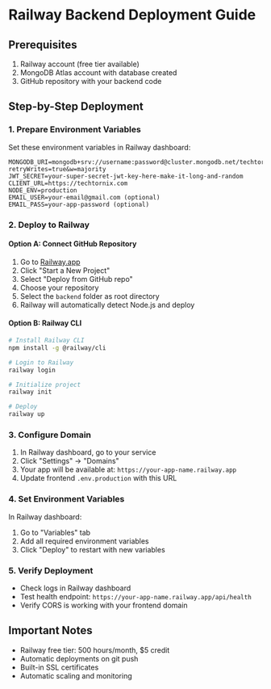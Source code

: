 # Railway Backend Deployment Guide

## Prerequisites
1. Railway account (free tier available)
2. MongoDB Atlas account with database created
3. GitHub repository with your backend code

## Step-by-Step Deployment

### 1. Prepare Environment Variables
Set these environment variables in Railway dashboard:

```
MONGODB_URI=mongodb+srv://username:password@cluster.mongodb.net/techtornix?retryWrites=true&w=majority
JWT_SECRET=your-super-secret-jwt-key-here-make-it-long-and-random
CLIENT_URL=https://techtornix.com
NODE_ENV=production
EMAIL_USER=your-email@gmail.com (optional)
EMAIL_PASS=your-app-password (optional)
```

### 2. Deploy to Railway

#### Option A: Connect GitHub Repository
1. Go to [Railway.app](https://railway.app)
2. Click "Start a New Project"
3. Select "Deploy from GitHub repo"
4. Choose your repository
5. Select the `backend` folder as root directory
6. Railway will automatically detect Node.js and deploy

#### Option B: Railway CLI
```bash
# Install Railway CLI
npm install -g @railway/cli

# Login to Railway
railway login

# Initialize project
railway init

# Deploy
railway up
```

### 3. Configure Domain
1. In Railway dashboard, go to your service
2. Click "Settings" → "Domains"
3. Your app will be available at: `https://your-app-name.railway.app`
4. Update frontend `.env.production` with this URL

### 4. Set Environment Variables
In Railway dashboard:
1. Go to "Variables" tab
2. Add all required environment variables
3. Click "Deploy" to restart with new variables

### 5. Verify Deployment
- Check logs in Railway dashboard
- Test health endpoint: `https://your-app-name.railway.app/api/health`
- Verify CORS is working with your frontend domain

## Important Notes
- Railway free tier: 500 hours/month, $5 credit
- Automatic deployments on git push
- Built-in SSL certificates
- Automatic scaling and monitoring
